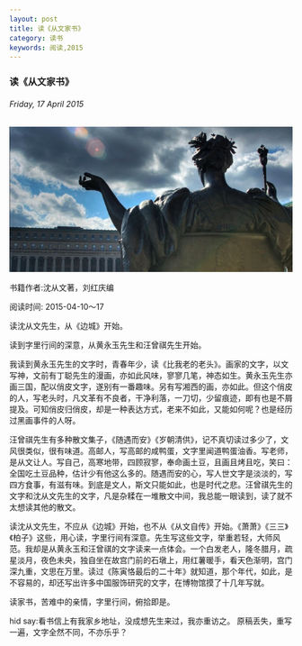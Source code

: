 ```yaml
---
layout: post
title: 读《从文家书》
category: 读书
keywords: 阅读,2015
---
```


### 读《从文家书》

###### Friday, 17 April 2015

![columbia](/../../assets/img/book/2015/columbia.jpg)

书籍作者:沈从文著，刘红庆编

阅读时间: 2015-04-10～17

读沈从文先生，从《边城》开始。

读到字里行间的深意，从黄永玉先生和汪曾祺先生开始。

我读到黄永玉先生的文字时，青春年少，读《比我老的老头》。画家的文字，以文写神，文前有丁聪先生的漫画，亦如此风味，寥寥几笔，神态如生。黄永玉先生亦画三国，配以俏皮文字，遂别有一番趣味。另有写湘西的画，亦如此。但这个俏皮的人，写老头时，凡文革有不良者，干净利落，一刀切，少留痕迹，即有也是不屑提及。可知俏皮归俏皮，却是一种表达方式，老来不如此，又能如何呢？也是经历过黑画事件的人呀。

汪曾祺先生有多种散文集子，《随遇而安》《岁朝清供》，记不真切读过多少了，文风很类似，很有味道。高邮人，写高邮的咸鸭蛋，文字里闻道鸭蛋油香。写老师，是从文让人。写自己，高寒地带，四顾寂寥，奉命画土豆，且画且烤且吃，笑曰：全国吃土豆品种，估计少有他这么多的。随遇而安的心，写人世文字是淡淡的，写四方食事，有滋有味。到底是文人，斯文只能如此，也是时代之悲。汪曾祺先生的文字和沈从文先生的文字，凡是杂糅在一堆散文中间，我总能一眼读到，读了就不太想读其他的散文。

读沈从文先生，不应从《边城》开始，也不从《从文自传》开始。《萧萧》《三三》《柏子》这些，用心读，字里行间有深意。先生写这些文字，举重若轻，大师风范。我却是从黄永玉和汪曾祺的文字读来一点体会。一个白发老人，隆冬腊月，疏星淡月，夜色未央，独自坐在故宫门前的石墩上，用红薯暖手，看天色渐明，宫门深九重，文思在万里。读过《陈寅恪最后的二十年》就知道，那个年代，如此，是不容易的，却还写出许多中国服饰研究的文字，在博物馆摸了十几年写就。

读家书，苦难中的亲情，字里行间，俯拾即是。

hid say:看书信上有我家乡地址，没成想先生来过，我亦重访之。
原稿丢失，重写一遍，文字全然不同，不亦乐乎？

